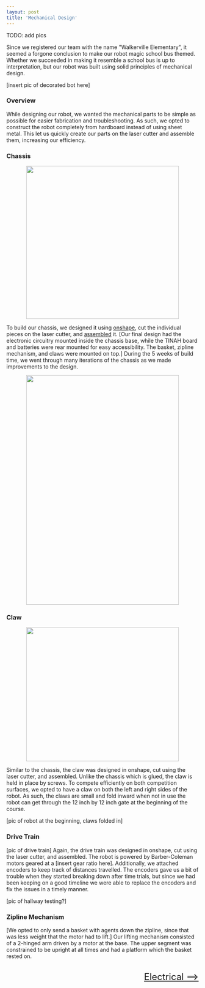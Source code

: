 ```yaml
---
layout: post
title: 'Mechanical Design'
---
```

TODO: add pics

Since we registered our team with the name "Walkerville Elementary", it seemed a forgone conclusion to make our robot magic school bus themed. Whether we succeeded in making it resemble a school bus is up to interpretation, but our robot was built using solid principles of mechanical design.

[insert pic of decorated bot here]

### Overview

While designing our robot, we wanted the mechanical parts to be simple as possible for easier fabrication and troubleshooting. As such, we opted to construct the robot completely from hardboard instead of using sheet metal. This let us quickly create our parts on the laser cutter and assemble them, increasing our efficiency.

### Chassis

<center><img src="{{ site.url }}/assets/img/projects/mech/chassis-onshape.jpg" width="400" height="400" /></center>

To build our chassis, we designed it using [onshape](https://www.onshape.com/), cut the individual pieces on the laser cutter, and [assembled](https://www.youtube.com/watch?v=fzjaIU7a2kY) it. [Our final design had the electronic circuitry mounted inside the chassis base, while the TINAH board and batteries were rear mounted for easy accessibility. The basket, zipline mechanism, and claws were mounted on top.]
During the 5 weeks of build time, we went through many iterations of the chassis as we made improvements to the design.

<center><img src="{{ site.url }}/assets/img/projects/mech/chassis-progression.JPG" width="400" height="600" />  </center>

### Claw

<center><img src="{{ site.url }}/assets/img/projects/mech/claw-onshape.png" width="400" height="350" /></center>


Similar to the chassis, the claw was designed in onshape, cut using the laser cutter, and assembled. Unlike the chassis which is glued, the claw is held in place by screws. To compete efficiently on both competition surfaces, we opted to have a claw on both the left and right sides of the robot. As such, the claws are small and fold inward when not in use the robot can get through the 12 inch by 12 inch gate at the beginning of the course.

[pic of robot at the beginning, claws folded in]

### Drive Train

[pic of drive train]
Again, the drive train was designed in onshape, cut using the laser cutter, and assembled. The robot is powered by Barber-Coleman motors geared at a [insert gear ratio here]. Additionally, we attached encoders to keep track of distances travelled. The encoders gave us a bit of trouble when they started breaking down after time trials, but since we had been keeping on a good timeline we were able to replace the encoders and fix the issues in a timely manner.

[pic of hallway testing?]

### Zipline Mechanism

[We opted to only send a basket with agents down the zipline, since that was less weight that the motor had to lift.] Our lifting mechanism consisted of a 2-hinged arm driven by a motor at the base. The upper segment was constrained to be upright at all times and had a platform which the basket rested on.  

<br>
<div style="text-align: right"><font size="+2"> <a href="https://walkervilleelementary.github.io/electrical.html">Electrical ==></a><font> </div>


<!--{% include image.html url="http://tvtropes.org" image="projects/mech/clothes.jpg" %}-->
